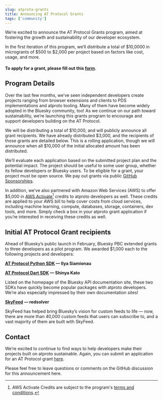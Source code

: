 ```yaml
---
slug: atproto-grants
title: Announcing AT Protocol Grants
tags: ['community']
---
```


We’re excited to announce the AT Protocol Grants program, aimed at fostering the growth and sustainability of our developer ecosystem. 

In the first iteration of this program, we’ll distribute a total of $10,0000 in microgrants of $500 to $2,000 per project based on factors like cost, usage, and more. 

#### To apply for a grant, please fill out this [form](https://docs.google.com/forms/d/e/1FAIpQLSd6gPCN6oXz0QfOvi_AIIZ4MqNWpze9Y-aOS0KibN9hNTg-ZQ/viewform).

## Program Details

Over the last few months, we’ve seen independent developers create projects ranging from browser extensions and clients to PDS implementations and atproto tooling. Many of them have become widely adopted in the Bluesky community, too! As we continue on our path toward sustainability, we’re launching this grants program to encourage and support developers building on the AT Protocol.


We will be distributing a total of $10,000, and will publicly announce all grant recipients. We have already distributed $3,000, and the recipients of those grants are detailed below. This is a rolling application, though we will announce when all $10,000 of the initial allocated amount has been distributed.

We’ll evaluate each application based on the submitted project plan and the potential impact. The project should be useful to some user group, whether its fellow developers or Bluesky users. To be eligible for a grant, your project must be open source. We pay out grants via public [GitHub Sponsorships](https://github.com/sponsors).

In addition, we’ve also partnered with Amazon Web Services (AWS) to offer $5,000 in [AWS Activate](https://aws.amazon.com/startups?lang=en-US#start)[^1] credits to atproto developers as well. These credits are applied to your AWS bill to help cover costs from cloud services, including machine learning, compute, databases, storage, containers, dev tools, and more. Simply check a box in your atproto grant application if you’re interested in receiving these credits as well.


## Initial AT Protocol Grant recipients

Ahead of Bluesky’s public launch in February, Bluesky PBC extended grants to three developers as a pilot program. We awarded $1,000 each to the following projects and developers:

**[AT Protocol Python SDK](https://atproto.blue/en/latest/) — Ilya Siamionau**

**[AT Protocol Dart SDK](https://atprotodart.com/) — Shinya Kato**

Listed on the homepage of the Bluesky API documentation site, these two SDKs have quickly become popular packages with atproto developers. We’re also especially impressed by their own documentation sites!

**[SkyFeed](https://skyfeed.app/) — redsolver**

SkyFeed has helped bring Bluesky’s vision for custom feeds to life — now, there are more than 40,000 custom feeds that users can subscribe to, and a vast majority of them are built with SkyFeed. 


## Contact

We’re excited to continue to find ways to help developers make their projects built on atproto sustainable. Again, you can submit an application for an AT Protocol grant [here](https://docs.google.com/forms/d/e/1FAIpQLSd6gPCN6oXz0QfOvi_AIIZ4MqNWpze9Y-aOS0KibN9hNTg-ZQ/viewform). 

Please feel free to leave questions or comments on the GitHub discussion for this announcement here.


[^1]:
     AWS Activate Credits are subject to the program's [terms and conditions](https://aws.amazon.com/activate/terms/). 
